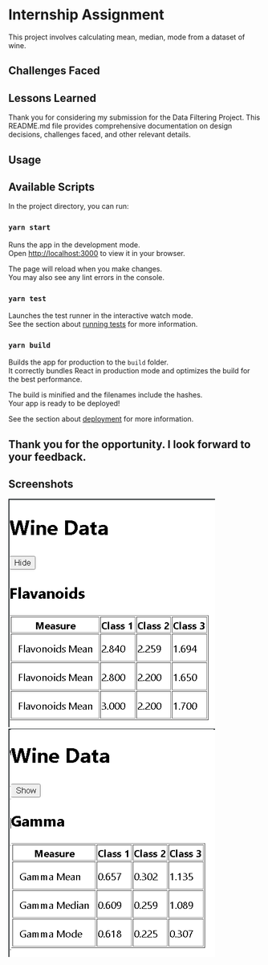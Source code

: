 
# Internship Assignment

This project involves calculating mean, median, mode from a dataset of wine.


## Challenges Faced

## Lessons Learned

Thank you for considering my submission for the Data Filtering Project. This README.md file provides comprehensive documentation on design decisions, challenges faced, and other relevant details.

## Usage

## Available Scripts

In the project directory, you can run:

### `yarn start`

Runs the app in the development mode.\
Open [http://localhost:3000](http://localhost:3000) to view it in your browser.

The page will reload when you make changes.\
You may also see any lint errors in the console.

### `yarn test`

Launches the test runner in the interactive watch mode.\
See the section about [running tests](https://facebook.github.io/create-react-app/docs/running-tests) for more information.

### `yarn build`

Builds the app for production to the `build` folder.\
It correctly bundles React in production mode and optimizes the build for the best performance.

The build is minified and the filenames include the hashes.\
Your app is ready to be deployed!

See the section about [deployment](https://facebook.github.io/create-react-app/docs/deployment) for more information.


## Thank you for the opportunity. I look forward to your feedback.

## Screenshots

![App Screenshot](public/ss1.png)
![App Screenshot](public/ss2.png)
